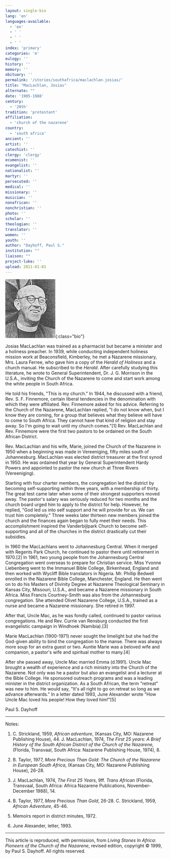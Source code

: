 ```yaml
---
layout: single-bio
lang: 'en'
languages-available:
  - 'en'
  - ' '
  - ' '
  - ' '
index: 'primary'
categories: 'm'
eulogy: ''
history: ''
memory: ''
obituary: ''
permalink: '/stories/southafrica/maclachlan-josias/'
title: "MacLachlan, Josias"
alternate: ""
date: '1905-1988'
century:
  - '20th'
tradition: 'protestant'
affiliation:
  - 'church of the nazarene'
country:
  - 'south africa'
ancient: ''
artist: ''
catechist: ''
clergy: 'clergy'
ecumenist: ''
evangelist: ''
nationalist: ''
martyr: ''
persecuted: ''
medical: ''
missionary: ''
musician: ''
nonafrican: ''
nonchristian: ''
photo: ''
scholar: ''
theologian: ''
translator: ''
women: ''
youth: ''
author: "Dayhoff, Paul S."
institution: ""
liaison: ""
project-luke: ''
upload: 2011-01-01
---
```


![Josias MacLachlan](/images/bio-pics/southafrica/maclachlan-josias/maclachlan_josias.jpg){:class="bio"}

Josias MacLachlan was trained as a pharmacist but became a minister and a holiness preacher.  In 1939, while conducting independent holiness mission work at Beaconsfield, Kimberley, he met a Nazarene missionary, Mrs. Laura Ferree, who gave him a copy of the *Herald of Holiness* and a church manual.  He subscribed to the *Herald*.  After carefully studying this literature, he wrote to General Superintendent, Dr. J. G. Morrison in the U.S.A., inviting the Church of the Nazarene to come and start work among the white people in South Africa.

He told his friends, "This is my church."  In 1944, he discussed with a friend, Rev. S. F. Finnemore, certain liberal tendencies in the denomination with which they were affiliated.  Rev. Finnemore asked for his advice.  Referring to the Church of the Nazarene, MacLachlan replied, "I do not know when, but I know they are coming, for a group that believes what they believe will have to come to South Africa.  They cannot have that kind of religion and stay away.  So I'm going to wait until my church comes."[1]   Rev. MacLachlan and Rev. Finnemore were the first two pastors to be ordained on the South African District.

Rev. MacLachlan and his wife, Marie, joined the Church of the Nazarene in 1950 when a beginning was made in Vereeniging, fifty miles south of Johannesburg.  MacLachlan was elected district treasurer at the first synod in 1950.  He was ordained that year by General Superintendent Hardy Powers and appointed to pastor the new church at Three Rivers (Vereeniging).

Starting with four charter members, the congregation led the district by becoming self-supporting within three years, with a membership of thirty.  The great test came later when some of their strongest supporters moved away.  The pastor's salary was seriously reduced for two months and the church board urged him to apply to the district for help.  However, he replied, "God led us into self support and he will provide for us.  We can trust him completely."  Three weeks later thirteen new members joined the church and the finances again began to fully meet their needs.  This accomplishment inspired the Vanderbijlpark Church to become self-supporting and all of the churches in the district drastically cut their subsidies.

In 1960 the MacLachlans went to Johannesburg Central.  When it merged with Regents Park Church, he continued to pastor there until retirement in 1970.[2]  In 1961, two young people from the Johannesburg Central Congregation went overseas to prepare for Christian service.  Miss Yvonne Liebenberg went to the Immanuel Bible College, Birkenhead, England and then worked with Wycliff Bible translators in Nigeria.  Mr. Phillip Bedwell enrolled in the Nazarene Bible College, Manchester,  England.  He then went on to do his Masters of Divinity Degree at Nazarene Theological Seminary in Kansas City, Missouri, U.S.A., and became a Nazarene missionary in South Africa.  Miss Francis Courtney-Smith was also from the Johannesburg congregation.  She attended Olivet Nazarene College, U.S.A., trained as a nurse and became a Nazarene missionary.  She retired in 1997.

After that, Uncle Mac, as he was fondly called, continued to pastor various congregations.  He and Rev. Currie van Rensburg conducted the first evangelistic campaign in Windhoek (Namibia).[3]

Marie MacLachlan (1900-1971) never sought the limelight but she had the God-given ability to bind the congregation to the manse.  There was always more soup for an extra guest or two.  Auntie Marie was a beloved wife and companion, a pastor's wife and spiritual mother to many.[4]

After she passed away, Uncle Mac married Emma (d.1991).  Uncle Mac brought a wealth of experience and a rich ministry into the Church of the Nazarene.  Not only was he a pastor but also an evangelist and a lecturer at the Bible College.  He sponsored outreach programs and was a leading minister in the district organization.  As a South African, the term "retreat" was new to him.  He would say, "It's all right to go on retreat so long as we advance afterwards."  In a letter dated 1993, June Alexander wrote "How Uncle Mac loved his people!  How they loved him!"[5]

Paul S. Dayhoff

---

Notes:

1. C. Strickland, 1959, *African adventure*, (Kansas City, MO: Nazarene Publishing House), 44.  J. MacLachlan, 1974, *The First 25 years: A Brief History of the South African District of the Church of the Nazarene,*  (Florida, Transvaal, South Africa: Nazarene Publishing House, 1974), 8.

2. B. Taylor, 1977, *More Precious Than Gold: The Church of the Nazarene in European South Africa*, (Kansas City, MO: Nazarene Publishing House), 26-28.

3. J. MacLachlan, 1974, *The First 25 Years*, 9ff.  *Trans African* (Florida, Transvaal, South Africa: Africa Nazarene Publications, November-December 1988), 14.

4. B. Taylor, 1977,  *More Precious Than Gold*, 26-28.  C. Strickland, 1959, *African Adventure*, 45-46.

5. Memoirs report in district minutes, 1972.

6. June Alexander, letter, 1993.

---

This article is reproduced, with permission, from *Living Stones In Africa: Pioneers of the Church of the Nazarene*, revised edition, copyright &copy; 1999, by Paul S. Dayhoff.  All rights reserved.
